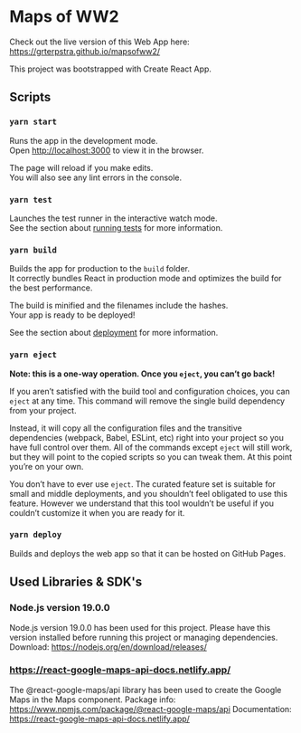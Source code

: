 # Maps of WW2

Check out the live version of this Web App here: https://grterpstra.github.io/mapsofww2/

This project was bootstrapped with Create React App.

## Scripts

### `yarn start`

Runs the app in the development mode.\
Open [http://localhost:3000](http://localhost:3000) to view it in the browser.

The page will reload if you make edits.\
You will also see any lint errors in the console.

### `yarn test`

Launches the test runner in the interactive watch mode.\
See the section about [running tests](https://facebook.github.io/create-react-app/docs/running-tests) for more information.

### `yarn build`

Builds the app for production to the `build` folder.\
It correctly bundles React in production mode and optimizes the build for the best performance.

The build is minified and the filenames include the hashes.\
Your app is ready to be deployed!

See the section about [deployment](https://facebook.github.io/create-react-app/docs/deployment) for more information.

### `yarn eject`

**Note: this is a one-way operation. Once you `eject`, you can’t go back!**

If you aren’t satisfied with the build tool and configuration choices, you can `eject` at any time. This command will remove the single build dependency from your project.

Instead, it will copy all the configuration files and the transitive dependencies (webpack, Babel, ESLint, etc) right into your project so you have full control over them. All of the commands except `eject` will still work, but they will point to the copied scripts so you can tweak them. At this point you’re on your own.

You don’t have to ever use `eject`. The curated feature set is suitable for small and middle deployments, and you shouldn’t feel obligated to use this feature. However we understand that this tool wouldn’t be useful if you couldn’t customize it when you are ready for it.

### `yarn deploy`

Builds and deploys the web app so that it can be hosted on GitHub Pages.

## Used Libraries & SDK's

### Node.js version 19.0.0

Node.js version 19.0.0 has been used for this project. Please have this version installed before running this project or managing dependencies.
Download: https://nodejs.org/en/download/releases/

### https://react-google-maps-api-docs.netlify.app/

The @react-google-maps/api library has been used to create the Google Maps in the Maps component.
Package info: https://www.npmjs.com/package/@react-google-maps/api
Documentation: https://react-google-maps-api-docs.netlify.app/
